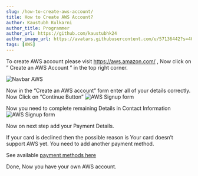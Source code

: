 ```yaml
---
slug: /how-to-create-aws-account/
title: How to Create AWS Account?
author: Kaustubh Kulkarni
author_title: Programmer
author_url: https://github.com/kaustubhk24
author_image_url: https://avatars.githubusercontent.com/u/57136442?s=400&u=681cd0b008e087edfe707cc8583d35ed30d969a1&v=4
tags: [AWS]
---
```

To create AWS account please visit https://aws.amazon.com/ ,  Now click on &#8221; Create an AWS Account &#8221; in the top right corner.

![Navbar AWS](/wp-content/uploads/2020/10/Screenshot-from-2020-10-04-21-07-36-1024x198.png "Navbar")

 Now in the &#8220;Create an AWS account&#8221; form enter all of your details correctly.  Now Click on &#8220;Continue Button&#8221;
 ![AWS Signup form](/img/blog/aws-2.png "AWS Signup form")

 Now you need to complete remaining Details
in Contact Information
 ![AWS Signup form](/img/blog/aws-3.png "AWS Signup form")

 Now on next step add your Payment Details.
 
If your card is declined then the possible reason is Your card doesn’t support AWS yet.
You need to add another payment method.
 
See available [payment methods here](https://aws.amazon.com/premiumsupport/knowledge-center/accepted-payment-methods/)
 
 
Done, Now you have your own AWS account.
